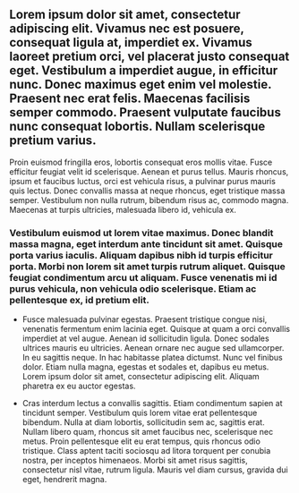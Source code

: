 ## Lorem ipsum dolor sit amet, consectetur adipiscing elit. Vivamus nec est posuere, consequat ligula at, imperdiet ex. Vivamus laoreet pretium orci, vel placerat justo consequat eget. Vestibulum a imperdiet augue, in efficitur nunc. Donec maximus eget enim vel molestie. Praesent nec erat felis. Maecenas facilisis semper commodo. Praesent vulputate faucibus nunc consequat lobortis. Nullam scelerisque pretium varius.

Proin euismod fringilla eros, lobortis consequat eros mollis vitae. Fusce efficitur feugiat velit id scelerisque. Aenean et purus tellus. Mauris rhoncus, ipsum et faucibus luctus, orci est vehicula risus, a pulvinar purus mauris quis lectus. Donec convallis massa at neque rhoncus, eget tristique massa semper. Vestibulum non nulla rutrum, bibendum risus ac, commodo magna. Maecenas at turpis ultricies, malesuada libero id, vehicula ex.

### Vestibulum euismod ut lorem vitae maximus. Donec blandit massa magna, eget interdum ante tincidunt sit amet. Quisque porta varius iaculis. Aliquam dapibus nibh id turpis efficitur porta. Morbi non lorem sit amet turpis rutrum aliquet. Quisque feugiat condimentum arcu ut aliquam. Fusce venenatis mi id purus vehicula, non vehicula odio scelerisque. Etiam ac pellentesque ex, id pretium elit.

* Fusce malesuada pulvinar egestas. Praesent tristique congue nisi, venenatis fermentum enim lacinia eget. Quisque at quam a orci convallis imperdiet at vel augue. Aenean id sollicitudin ligula. Donec sodales ultrices mauris eu ultricies. Aenean ornare nec augue sed ullamcorper. In eu sagittis neque. In hac habitasse platea dictumst. Nunc vel finibus dolor. Etiam nulla magna, egestas et sodales et, dapibus eu metus. Lorem ipsum dolor sit amet, consectetur adipiscing elit. Aliquam pharetra ex eu auctor egestas.

* Cras interdum lectus a convallis sagittis. Etiam condimentum sapien at tincidunt semper. Vestibulum quis lorem vitae erat pellentesque bibendum. Nulla at diam lobortis, sollicitudin sem ac, sagittis erat. Nullam libero quam, rhoncus sit amet faucibus nec, scelerisque nec metus. Proin pellentesque elit eu erat tempus, quis rhoncus odio tristique. Class aptent taciti sociosqu ad litora torquent per conubia nostra, per inceptos himenaeos. Morbi sit amet risus sagittis, consectetur nisl vitae, rutrum ligula. Mauris vel diam cursus, gravida dui eget, hendrerit magna. 
